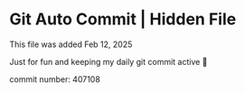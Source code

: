 # Git Auto Commit | Hidden File

This file was added Feb 12, 2025

Just for fun and keeping my daily git commit active 🤪

commit number: 407108
